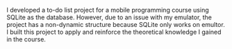 I developed a to-do list project for a mobile programming course using SQLite as the database. However, due to an issue with my emulator, the project has a non-dynamic structure because SQLite only works on emultor. I built this project to apply and reinforce the theoretical knowledge I gained in the course.
